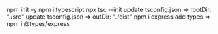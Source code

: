 npm init -y
npm i typescript
npx tsc --init
update tsconfig.json => rootDir: "./src"
update tsconfig.json => outDir: "./dist"
npm i express
add types => npm i @types/express
